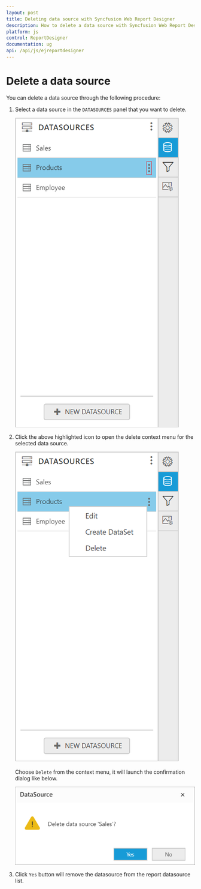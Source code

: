 ```yaml
---
layout: post
title: Deleting data source with Syncfusion Web Report Designer
description: How to delete a data source with Syncfusion Web Report Designer
platform: js
control: ReportDesigner
documentation: ug
api: /api/js/ejreportdesigner
---
```


# Delete a data source

You can delete a data source through the following procedure:

1. Select a data source in the `DATASOURCES` panel that you want to delete.

   ![](Delete-Datasource-Images/Deleting-Datasource.png)

2. Click the above highlighted icon to open the delete context menu for the selected data source.

   ![](Delete-Datasource-Images/Deleting-Datasource-Context.png)

   Choose `Delete` from the context menu, it will launch the confirmation dialog like below.

   ![](Delete-Datasource-Images/Delete-DataSource.png)

3. Click `Yes` button will remove the datasource from the report datasource list.